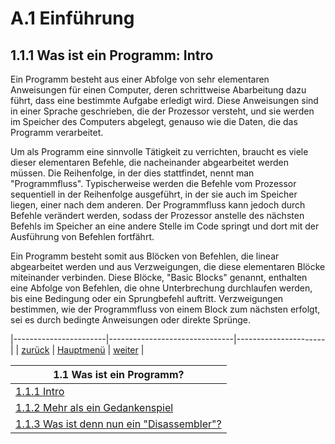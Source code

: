 # A.1 Einführung
## 1.1.1 Was ist ein Programm: Intro

Ein Programm besteht aus einer Abfolge von sehr elementaren Anweisungen für einen Computer, deren schrittweise Abarbeitung dazu führt, dass eine bestimmte Aufgabe erledigt wird. Diese Anweisungen sind in einer Sprache geschrieben, die der Prozessor versteht, und sie werden im Speicher des Computers abgelegt, genauso wie die Daten, die das Programm verarbeitet. 

Um als Programm eine sinnvolle Tätigkeit zu verrichten, braucht es viele dieser elementaren Befehle, die nacheinander abgearbeitet werden müssen. Die Reihenfolge, in der dies stattfindet, nennt man "Programmfluss". Typischerweise werden die Befehle vom Prozessor sequentiell in der Reihenfolge ausgeführt, in der sie auch im Speicher liegen, einer nach dem anderen. Der Programmfluss kann jedoch durch Befehle verändert werden, sodass der Prozessor anstelle des nächsten Befehls im Speicher an eine andere Stelle im Code springt und dort mit der Ausführung von Befehlen fortfährt. 

Ein Programm besteht somit aus Blöcken von Befehlen, die linear abgearbeitet werden und aus Verzweigungen, die diese elementaren Blöcke miteinander verbinden. Diese Blöcke, "Basic Blocks" genannt, enthalten eine Abfolge von Befehlen, die ohne Unterbrechung durchlaufen werden, bis eine Bedingung oder ein Sprungbefehl auftritt. Verzweigungen bestimmen, wie der Programmfluss von einem Block zum nächsten erfolgt, sei es durch bedingte Anweisungen oder direkte Sprünge.


|-----------------------|-------------------------------|----------------------|
| [zurück](../index.md) | [Hauptmenü](../ueberblick.md) | [weiter](mehrals.md) | 


| **1.1 Was ist ein Programm?**                                                             |
|-------------------------------------------------------------------------------------------| 
| [1.1.1 Intro](../wasistprog/wasistprog.md)                                                |
| [1.1.2 Mehr als ein Gedankenspiel](../wasistprog/mehrals.md)                              | 
| [1.1.3 Was ist denn nun ein "Disassembler"?](../wasistprog/disasm.md)                     |